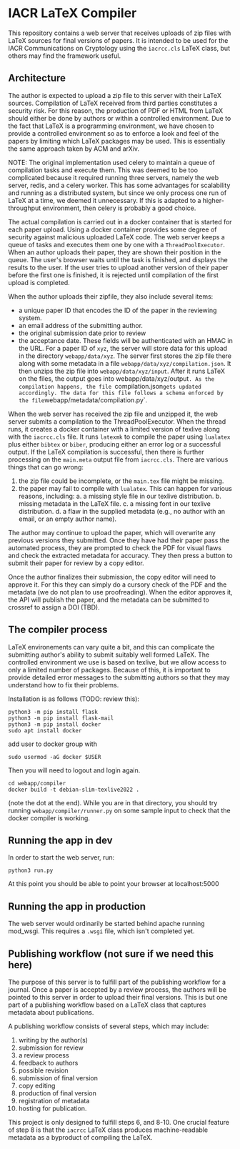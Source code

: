 # IACR LaTeX Compiler

This repository contains a web server that receives uploads of zip
files with LaTeX sources for final versions of papers. It is intended
to be used for the IACR Communications on Cryptology using the
`iacrcc.cls` LaTeX class, but others may find the framework useful.

## Architecture

The author is expected to upload a zip file to this server with their
LaTeX sources. Compilation of LaTeX received from third parties
constitutes a security risk. For this reason, the production of PDF or
HTML from LaTeX should either be done by authors or within a
controlled environment. Due to the fact that LaTeX is a programming
environment, we have chosen to provide a controlled environment so as
to enforce a look and feel of the papers by limiting which LaTeX
packages may be used. This is essentially the same approach taken by
ACM and arXiv.

NOTE: The original implementation used celery to maintain a queue of
compilation tasks and execute them. This was deemed to be too
complicated because it required running three servers, namely the web
server, redis, and a celery worker. This has some advantages for
scalability and running as a distributed system, but since we only
process one run of LaTeX at a time, we deemed it unnecessary. If this
is adapted to a higher-throughput environment, then celery is probably a
good choice.

The actual compilation is carried out in a docker container that is
started for each paper upload. Using a docker container provides some
degree of security against malicious uploaded LaTeX code.  The web
server keeps a queue of tasks and executes them one by one with a
`ThreadPoolExecutor`.  When an author uploads their paper, they are
shown their position in the queue. The user's browser waits until the
task is finished, and displays the results to the user. If the user tries to
upload another version of their paper before the first one is finished, it
is rejected until compilation of the first upload is completed.

When the author uploads their zipfile, they also include several
items:
* a unique paper ID that encodes the ID of the paper in the reviewing system.
* an email address of the submitting author.
* the original submission date prior to review
* the acceptance date.
These fields will be authenticated with an HMAC in the URL.
For a paper ID of `xyz`, the server will store data for
this upload in the directory `webapp/data/xyz`. The server first
stores the zip file there along with some metadata in a file
`webapp/data/xyz/compilation.json`. It then unzips the zip file into
`webapp/data/xyz/input`. After it runs LaTeX on the files, the output
goes into webapp/data/xyz/output`. As the compilation happens, the file
`compilation.json` gets updated accordingly. The data for this file follows
a schema enforced by the file `webapp/metadata/compilation.py`.

When the web server has received the zip file and unzipped it, the web
server submits a compilation to the ThreadPoolExecutor. When the
thread runs, it creates a docker container with a limited version of
texlive along with the `iacrcc.cls` file.  It runs `latexmk` to
compile the paper using `lualatex` plus either `bibtex` or `biber`,
producing either an error log or a successful output.  If the
LaTeX compilation is successful, then there is further processing on the `main.meta`
output file from `iacrcc.cls`. There are various things that can go wrong:
1. the zip file could be incomplete, or the `main.tex` file might be missing.
2. the paper may fail to compile with `lualatex`. This can happen for various reasons,
   including:
   a. a missing style file in our texlive distribution.
   b. missing metadata in the LaTeX file.
   c. a missing font in our texlive distribution.
   d. a flaw in the supplied metadata (e.g., no author with an email,
      or an empty author name).

The author may continue to upload the paper, which will overwrite any
previous versions they submitted. Once they have had their paper pass
the automated process, they are prompted to check the PDF for visual
flaws and check the extracted metadata for accuracy. They then press a
button to submit their paper for review by a copy editor.

Once the author finalizes their submission, the copy editor will need to
approve it. For this they can simply do a cursory check of the PDF and
the metadata (we do not plan to use proofreading). When the editor approves
it, the API will publish the paper, and the metadata can be submitted to
crossref to assign a DOI (TBD).

## The compiler process

LaTeX environements can vary quite a bit, and this can complicate the
submitting author's ability to submit suitably well formed LaTeX.  The
controlled environment we use is based on texlive, but we allow access
to only a limited number of packages. Because of this, it is important
to provide detailed error messages to the submitting authors so that
they may understand how to fix their problems.

Installation is as follows (TODO: review this):

```
python3 -m pip install flask
python3 -m pip install flask-mail
python3 -m pip install docker
sudo apt install docker
```
add user to docker group with
```
sudo usermod -aG docker $USER
```
Then you will need to logout and login again.

```
cd webapp/compiler
docker build -t debian-slim-texlive2022 .
```
(note the dot at the end). While you are in that directory, you should try
running `webapp/compiler/runner.py` on some sample input to check that
the docker compiler is working.

## Running the app in dev

In order to start the web server, run:
```
python3 run.py
```

At this point you should be able to point your browser at localhost:5000

## Running the app in production

The web server would ordinarily be started behind apache running mod_wsgi. This requires
a `.wsgi` file, which isn't completed yet.

## Publishing workflow (not sure if we need this here)

The purpose of this server is to fulfill part of the publishing
workflow for a journal. Once a paper is accepted by a review process,
the authors will be pointed to this server in order to upload their
final versions.  This is but one part of a publishing workflow based
on a LaTeX class that captures metadata about publications.

A publishing workflow consists of several steps, which may
include:

1. writing by the author(s)
2. submission for review
3. a review process
4. feedback to authors
5. possible revision
6. submission of final version
7. copy editing
8. production of final version
9. registration of metadata
10. hosting for publication.

This project is only designed to fulfill steps 6, and 8-10.  One
crucial feature of step 8 is that the `iacrcc` LaTeX class produces
machine-readable metadata as a byproduct of compiling the LaTeX.



